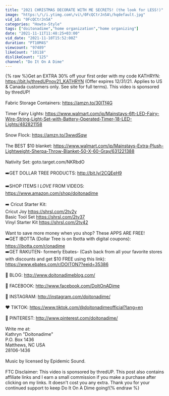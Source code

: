 ```yaml
---
title: "2021 CHRISTMAS DECORATE WITH ME SECRETS! (the look for LESS!)"
image: "https:\/\/i.ytimg.com\/vi\/0FcQCtrJn5A\/hqdefault.jpg"
vid_id: "0FcQCtrJn5A"
categories: "Howto-Style"
tags: ["doitonadime","home organization","home organizing"]
date: "2021-11-11T11:48:25+03:00"
vid_date: "2021-11-10T15:52:00Z"
duration: "PT10M4S"
viewcount: "97489"
likeCount: "10118"
dislikeCount: "125"
channel: "Do It On A Dime"
---
```

{% raw %}Get an EXTRA 30% off your first order with my code KATHRYN: <a rel="nofollow" target="blank" href="https://bit.ly/thredUPnov21_KATHRYN">https://bit.ly/thredUPnov21_KATHRYN</a> (Offer expires 12/31/21. Applies to US &amp; Canada customers only. See site for full terms). This video is sponsored by thredUP! <br /><br />Fabric Storage Containers: <a rel="nofollow" target="blank" href="https://amzn.to/30lTf4G">https://amzn.to/30lTf4G</a><br /><br />Timer Fairy Lights: <a rel="nofollow" target="blank" href="https://www.walmart.com/ip/Mainstays-6ft-LED-Fairy-Wire-String-Light-Set-with-Battery-Operated-Timer-18-LED-Lights/482821158">https://www.walmart.com/ip/Mainstays-6ft-LED-Fairy-Wire-String-Light-Set-with-Battery-Operated-Timer-18-LED-Lights/482821158</a><br /><br />Snow Flock: <a rel="nofollow" target="blank" href="https://amzn.to/3wwdSqw">https://amzn.to/3wwdSqw</a><br /><br />The BEST $10 blanket: <a rel="nofollow" target="blank" href="https://www.walmart.com/ip/Mainstays-Extra-Plush-Lightweight-Sherpa-Throw-Blanket-50-X-60-Gray/631221388">https://www.walmart.com/ip/Mainstays-Extra-Plush-Lightweight-Sherpa-Throw-Blanket-50-X-60-Gray/631221388</a><br /><br />Nativity Set: goto.target.com/NKRbdO<br /><br />➡️GET DOLLAR TREE PRODUCTS: <a rel="nofollow" target="blank" href="http://bit.ly/2CQEeH9">http://bit.ly/2CQEeH9</a><br /><br />➡️SHOP ITEMS I *LOVE* FROM VIDEOS: <a rel="nofollow" target="blank" href="https://www.amazon.com/shop/doitonadime">https://www.amazon.com/shop/doitonadime</a><br /><br />➡️ Cricut Starter Kit: <br />Cricut Joy <a rel="nofollow" target="blank" href="https://shrsl.com/2tv2y">https://shrsl.com/2tv2y</a><br />Basic Tool Set <a rel="nofollow" target="blank" href="https://shrsl.com/2tv37">https://shrsl.com/2tv37</a><br />Vinyl Starter Kit <a rel="nofollow" target="blank" href="https://shrsl.com/2tv42">https://shrsl.com/2tv42</a><br /><br />Want to save more money when you shop?  These APPS ARE FREE! <br />➡️GET IBOTTA (Dollar Tree is on Ibotta with digital coupons): <a rel="nofollow" target="blank" href="https://ibotta.com/r/onadime">https://ibotta.com/r/onadime</a><br />➡️GET RAKUTEN- formerly Ebates- (Cash back from all your favorite stores with discounts and get $10 FREE using this link):<br /><a rel="nofollow" target="blank" href="https://www.ebates.com/r/DOITON7?eeid=35386">https://www.ebates.com/r/DOITON7?eeid=35386</a><br /><br />📝 BLOG: <a rel="nofollow" target="blank" href="http://www.doitonadimeblog.com/">http://www.doitonadimeblog.com/</a><br /><br />📘 FACEBOOK: <a rel="nofollow" target="blank" href="http://www.facebook.com/DoItOnADime">http://www.facebook.com/DoItOnADime</a><br /><br />📸 INSTAGRAM: <a rel="nofollow" target="blank" href="http://instagram.com/doitonadime/">http://instagram.com/doitonadime/</a><br /><br />❤️ TIKTOK: <a rel="nofollow" target="blank" href="https://www.tiktok.com/@doitonadimeofficial?lang=en">https://www.tiktok.com/@doitonadimeofficial?lang=en</a><br /><br />📌 PINTEREST: <a rel="nofollow" target="blank" href="http://www.pinterest.com/doitonadime/">http://www.pinterest.com/doitonadime/</a><br /><br />Write me at:<br />Kathryn &quot;Doitonadime&quot;<br />P.O. Box 1436<br />Matthews, NC USA<br />28106-1436<br /><br />Music by licensed by Epidemic Sound.<br /><br />FTC Disclaimer: This video is sponsored by thredUP. This post also contains affiliate links and I earn a small commission if you make a purchase after clicking on my links.  It doesn't cost you any extra.  Thank you for your continued support to keep Do It On A Dime going!{% endraw %}
